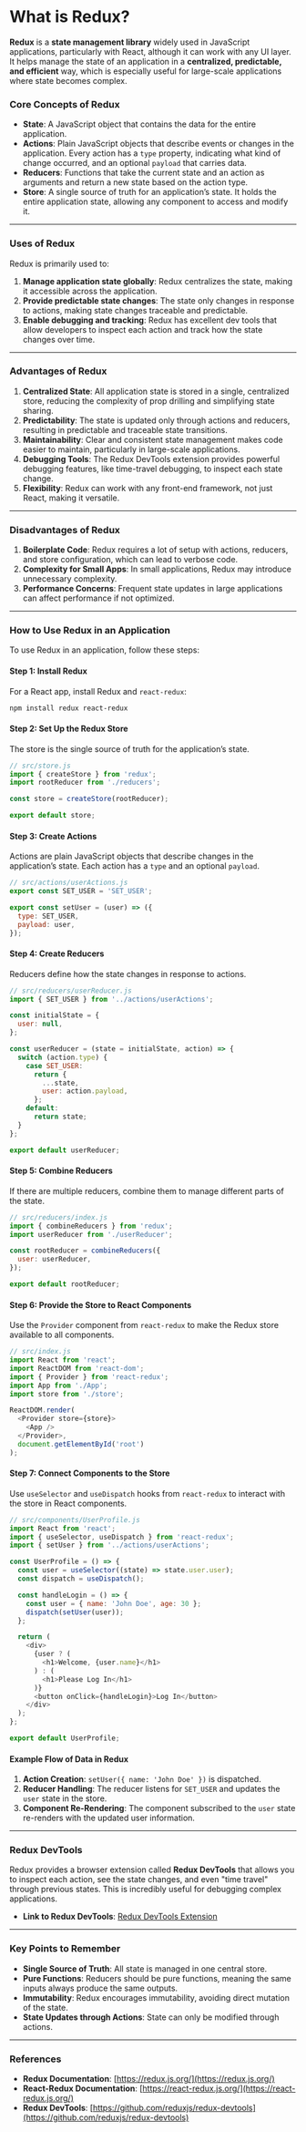 # **What is Redux?**

**Redux** is a **state management library** widely used in JavaScript applications, particularly with React, although it can work with any UI layer. It helps manage the state of an application in a **centralized, predictable, and efficient** way, which is especially useful for large-scale applications where state becomes complex.

### **Core Concepts of Redux**

- **State**: A JavaScript object that contains the data for the entire application.
- **Actions**: Plain JavaScript objects that describe events or changes in the application. Every action has a `type` property, indicating what kind of change occurred, and an optional `payload` that carries data.
- **Reducers**: Functions that take the current state and an action as arguments and return a new state based on the action type.
- **Store**: A single source of truth for an application’s state. It holds the entire application state, allowing any component to access and modify it.

---

### **Uses of Redux**

Redux is primarily used to:
1. **Manage application state globally**: Redux centralizes the state, making it accessible across the application.
2. **Provide predictable state changes**: The state only changes in response to actions, making state changes traceable and predictable.
3. **Enable debugging and tracking**: Redux has excellent dev tools that allow developers to inspect each action and track how the state changes over time.

---

### **Advantages of Redux**

1. **Centralized State**: All application state is stored in a single, centralized store, reducing the complexity of prop drilling and simplifying state sharing.
2. **Predictability**: The state is updated only through actions and reducers, resulting in predictable and traceable state transitions.
3. **Maintainability**: Clear and consistent state management makes code easier to maintain, particularly in large-scale applications.
4. **Debugging Tools**: The Redux DevTools extension provides powerful debugging features, like time-travel debugging, to inspect each state change.
5. **Flexibility**: Redux can work with any front-end framework, not just React, making it versatile.

---

### **Disadvantages of Redux**

1. **Boilerplate Code**: Redux requires a lot of setup with actions, reducers, and store configuration, which can lead to verbose code.
2. **Complexity for Small Apps**: In small applications, Redux may introduce unnecessary complexity.
3. **Performance Concerns**: Frequent state updates in large applications can affect performance if not optimized.

---

### **How to Use Redux in an Application**

To use Redux in an application, follow these steps:

#### **Step 1: Install Redux**

For a React app, install Redux and `react-redux`:
```bash
npm install redux react-redux
```

#### **Step 2: Set Up the Redux Store**

The store is the single source of truth for the application’s state.

```javascript
// src/store.js
import { createStore } from 'redux';
import rootReducer from './reducers';

const store = createStore(rootReducer);

export default store;
```

#### **Step 3: Create Actions**

Actions are plain JavaScript objects that describe changes in the application’s state. Each action has a `type` and an optional `payload`.

```javascript
// src/actions/userActions.js
export const SET_USER = 'SET_USER';

export const setUser = (user) => ({
  type: SET_USER,
  payload: user,
});
```

#### **Step 4: Create Reducers**

Reducers define how the state changes in response to actions.

```javascript
// src/reducers/userReducer.js
import { SET_USER } from '../actions/userActions';

const initialState = {
  user: null,
};

const userReducer = (state = initialState, action) => {
  switch (action.type) {
    case SET_USER:
      return {
        ...state,
        user: action.payload,
      };
    default:
      return state;
  }
};

export default userReducer;
```

#### **Step 5: Combine Reducers**

If there are multiple reducers, combine them to manage different parts of the state.

```javascript
// src/reducers/index.js
import { combineReducers } from 'redux';
import userReducer from './userReducer';

const rootReducer = combineReducers({
  user: userReducer,
});

export default rootReducer;
```

#### **Step 6: Provide the Store to React Components**

Use the `Provider` component from `react-redux` to make the Redux store available to all components.

```javascript
// src/index.js
import React from 'react';
import ReactDOM from 'react-dom';
import { Provider } from 'react-redux';
import App from './App';
import store from './store';

ReactDOM.render(
  <Provider store={store}>
    <App />
  </Provider>,
  document.getElementById('root')
);
```

#### **Step 7: Connect Components to the Store**

Use `useSelector` and `useDispatch` hooks from `react-redux` to interact with the store in React components.

```javascript
// src/components/UserProfile.js
import React from 'react';
import { useSelector, useDispatch } from 'react-redux';
import { setUser } from '../actions/userActions';

const UserProfile = () => {
  const user = useSelector((state) => state.user.user);
  const dispatch = useDispatch();

  const handleLogin = () => {
    const user = { name: 'John Doe', age: 30 };
    dispatch(setUser(user));
  };

  return (
    <div>
      {user ? (
        <h1>Welcome, {user.name}</h1>
      ) : (
        <h1>Please Log In</h1>
      )}
      <button onClick={handleLogin}>Log In</button>
    </div>
  );
};

export default UserProfile;
```

#### **Example Flow of Data in Redux**

1. **Action Creation**: `setUser({ name: 'John Doe' })` is dispatched.
2. **Reducer Handling**: The reducer listens for `SET_USER` and updates the `user` state in the store.
3. **Component Re-Rendering**: The component subscribed to the `user` state re-renders with the updated user information.

---

### **Redux DevTools**

Redux provides a browser extension called **Redux DevTools** that allows you to inspect each action, see the state changes, and even "time travel" through previous states. This is incredibly useful for debugging complex applications.

- **Link to Redux DevTools**: [Redux DevTools Extension](https://github.com/reduxjs/redux-devtools)

---

### **Key Points to Remember**

- **Single Source of Truth**: All state is managed in one central store.
- **Pure Functions**: Reducers should be pure functions, meaning the same inputs always produce the same outputs.
- **Immutability**: Redux encourages immutability, avoiding direct mutation of the state.
- **State Updates through Actions**: State can only be modified through actions.

---

### **References**

- **Redux Documentation**: [https://redux.js.org/](https://redux.js.org/)
- **React-Redux Documentation**: [https://react-redux.js.org/](https://react-redux.js.org/)
- **Redux DevTools**: [https://github.com/reduxjs/redux-devtools](https://github.com/reduxjs/redux-devtools) 
